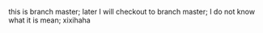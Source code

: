 this is branch master;
later I will checkout to branch master;
I do not know what it is mean;
xixihaha
